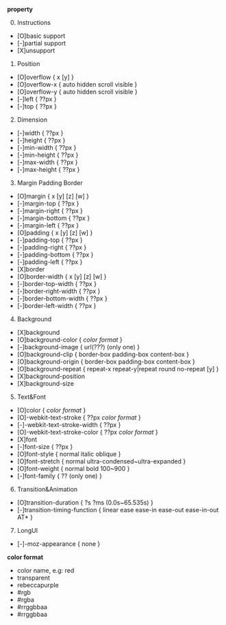 **property**

  0. Instructions
  - [O]basic support
  - [-]partial support
  - [X]unsupport
  1. Position
  - [O]overflow { x [y] }
  - [O]overflow-x { auto hidden scroll visible }
  - [O]overflow-y { auto hidden scroll visible }
  - [-]left { ??px }
  - [-]top { ??px }
  2. Dimension
  - [-]width { ??px }
  - [-]height { ??px }
  - [-]min-width { ??px }
  - [-]min-height { ??px }
  - [-]max-width { ??px }
  - [-]max-height { ??px }
  3. Margin Padding Border
  - [O]margin { x [y] [z] [w] }
  - [-]margin-top { ??px }
  - [-]margin-right { ??px }
  - [-]margin-bottom { ??px }
  - [-]margin-left { ??px }
  - [O]padding { x [y] [z] [w] }
  - [-]padding-top { ??px }
  - [-]padding-right { ??px }
  - [-]padding-bottom { ??px }
  - [-]padding-left { ??px }
  - [X]border
  - [O]border-width { x [y] [z] [w] }
  - [-]border-top-width { ??px }
  - [-]border-right-width { ??px }
  - [-]border-bottom-width { ??px }
  - [-]border-left-width { ??px }
  4. Background
  - [X]background
  - [O]background-color { *color format* }
  - [-]background-image { url(???) (only one) }
  - [O]background-clip { border-box padding-box content-box }
  - [O]background-origin { border-box padding-box content-box }
  - [O]background-repeat { repeat-x repeat-y|repeat round no-repeat [y] }
  - [X]background-position
  - [X]background-size
  5. Text&Font
  - [O]color { *color format* }
  - [O]-webkit-text-stroke { ??px *color format* }
  - [-]-webkit-text-stroke-width { ??px }
  - [O]-webkit-text-stroke-color { ??px *color format* }
  - [X]font
  - [-]font-size { ??px }
  - [O]font-style { normal italic oblique }
  - [O]font-stretch { normal ultra-condensed~ultra-expanded  }
  - [O]font-weight { normal bold 100~900 }
  - [-]font-family { ?? (only one) }
  6. Transition&Animation
  - [O]transition-duration { ?s ?ms (0.0s~65.535s) }
  - [-]transition-timing-function { linear ease ease-in ease-out ease-in-out AT* }
  7. LongUI
  - [-]-moz-appearance { none }

**color format**
  - color name, e.g: red
  - transparent
  - rebeccapurple
  - #rgb
  - #rgba
  - #rrggbbaa
  - #rrggbbaa
  
